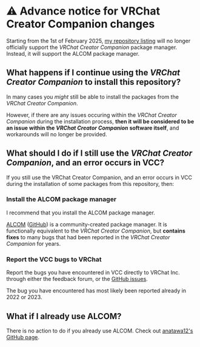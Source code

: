 # ⚠️ Advance notice for VRChat Creator Companion changes

Starting from the 1st of February 2025, [my repository listing](/docs/products/listing) will no longer
officially support the *VRChat Creator Companion* package manager. Instead, it will support the ALCOM package manager.

## What happens if I continue using the *VRChat Creator Companion* to install this repository?

In many cases you *might* still be able to install the packages from the *VRChat Creator Companion*.

However, if there are any issues occuring within the *VRChat Creator Companion* during the installation process,
**then it will be considered to be an issue within the *VRChat Creator Companion* software itself**,
and workarounds will no longer be provided.

## What should I do if I still use the *VRChat Creator Companion*, and an error occurs in VCC?

If you still use the VRChat Creator Companion, and an error occurs in VCC during the installation of some packages from this repository,
then:

### Install the ALCOM package manager

I recommend that you install the ALCOM package manager.

[ALCOM](https://vrc-get.anatawa12.com/alcom/) ([GitHub](https://github.com/vrc-get/vrc-get)) is a community-created package manager. It is functionally equivalent to the *VRChat Creator Companion*,
but **contains fixes** to many bugs that had been reported in the *VRChat Creator Companion* for years.

### Report the VCC bugs to VRChat

Report the bugs you have encountered in VCC directly to VRChat Inc. through either the feedback forum, or the [GitHub issues](https://github.com/vrchat-community/creator-companion/issues).

The bug you have encountered has most likely been reported already in 2022 or 2023.

## What if I already use ALCOM?

There is no action to do if you already use ALCOM. Check out [anatawa12's GitHub page](https://github.com/anatawa12). 
